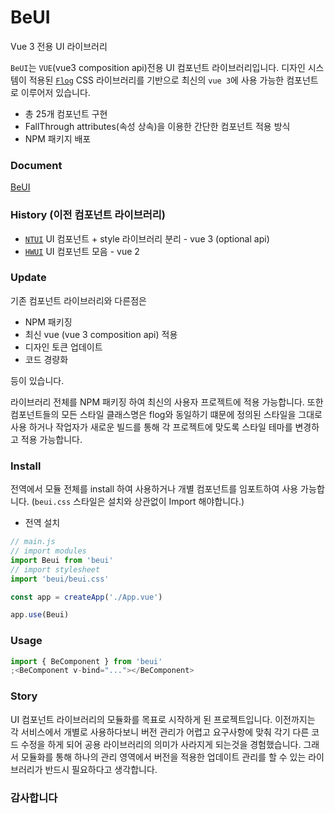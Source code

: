 # BeUI

Vue 3 전용 UI 라이브러리

`BeUI`는 `VUE`(vue3 composition api)전용 UI 컴포넌트 라이브러리입니다.
디자인 시스템이 적용된 [`Flog`](https://frog-ui-css.vercel.app/) CSS 라이브러리를 기반으로 최신의 `vue 3`에 사용 가능한 컴포넌트로 이루어저 있습니다.

- 총 25개 컴포넌트 구현
- FallThrough attributes(속성 상속)을 이용한 간단한 컴포넌트 적용 방식
- NPM 패키지 배포

### Document

[BeUI](https://beui.vercel.app/)

### History (이전 컴포넌트 라이브러리)

- [`NTUI`](https://noistommy.github.io/nt_ui) UI 컴포넌트 + style 라이브러리 분리 - vue 3 (optional api)
- [`HWUI`](https://noistommy.github.io/hw_ui) UI 컴포넌트 모음 - vue 2

### Update

기존 컴포넌트 라이브러리와 다른점은

- NPM 패키징
- 최신 vue (vue 3 composition api) 적용
- 디자인 토큰 업데이트
- 코드 경량화

등이 있습니다.

라이브러리 전체를 NPM 패키징 하여 최신의 사용자 프로젝트에 적용 가능합니다.
또한 컴포넌트들의 모든 스타일 클래스명은 flog와 동일하기 떄문에 정의된 스타일을 그대로 사용 하거나
작업자가 새로운 빌드를 통해 각 프로젝트에 맞도록 스타일 테마를 변경하고 적용 가능합니다.

### Install

전역에서 모듈 전체를 install 하여 사용하거나 개별 컴포넌트를 임포트하여 사용 가능합니다.
(`beui.css` 스타일은 설치와 상관없이 Import 해야합니다.)

- 전역 설치

```js
// main.js
// import modules
import Beui from 'beui'
// import stylesheet
import 'beui/beui.css'

const app = createApp('./App.vue')

app.use(Beui)
```

### Usage

```js
import { BeComponent } from 'beui'
;<BeComponent v-bind="..."></BeComponent>
```

### Story

UI 컴포넌트 라이브러리의 모듈화를 목표로 시작하게 된 프로젝트입니다. 이전까지는 각 서비스에서 개별로 사용하다보니 버전 관리가 어렵고 요구사항에 맞춰 각기 다른 코드 수정을 하게 되어 공용 라이브러리의 의미가 사라지게 되는것을 경험했습니다. 그래서 모듈화를 통해 하나의 관리 영역에서 버전을 적용한 업데이트 관리를 할 수 있는 라이브러리가 반드시 필요하다고 생각합니다.

### 감사합니다
